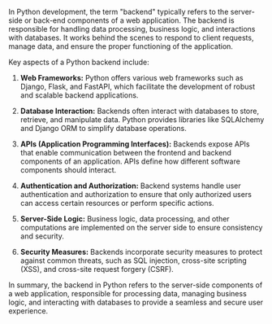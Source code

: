 In Python development, the term "backend" typically refers to the server-side or back-end components of a web application. The backend is responsible for handling data processing, business logic, and interactions with databases. It works behind the scenes to respond to client requests, manage data, and ensure the proper functioning of the application.

Key aspects of a Python backend include:

1. **Web Frameworks:** Python offers various web frameworks such as Django, Flask, and FastAPI, which facilitate the development of robust and scalable backend applications.

2. **Database Interaction:** Backends often interact with databases to store, retrieve, and manipulate data. Python provides libraries like SQLAlchemy and Django ORM to simplify database operations.

3. **APIs (Application Programming Interfaces):** Backends expose APIs that enable communication between the frontend and backend components of an application. APIs define how different software components should interact.

4. **Authentication and Authorization:** Backend systems handle user authentication and authorization to ensure that only authorized users can access certain resources or perform specific actions.

5. **Server-Side Logic:** Business logic, data processing, and other computations are implemented on the server side to ensure consistency and security.

6. **Security Measures:** Backends incorporate security measures to protect against common threats, such as SQL injection, cross-site scripting (XSS), and cross-site request forgery (CSRF).

In summary, the backend in Python refers to the server-side components of a web application, responsible for processing data, managing business logic, and interacting with databases to provide a seamless and secure user experience.
